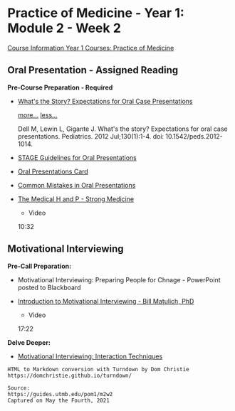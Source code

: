# Practice of Medicine - Year 1: Module 2 - Week 2

[Course Information Year 1 Courses: Practice of Medicine](/usmle/pom1/course-information.html)

## Oral Presentation - Assigned Reading

**Pre-Course Preparation - Required**

*   [What's the Story? Expectations for Oral Case Presentations](http://libux.utmb.edu/login?url=https://doi.org/10.1542/peds.2012-1014)
    
    [more...](javascript:void(0);) [less...](javascript:void(0);)
    
    Dell M, Lewin L, Gigante J. What's the story? Expectations for oral case presentations. Pediatrics. 2012 Jul;130(1):1-4. doi: 10.1542/peds.2012-1014.
    

*   [STAGE Guidelines for Oral Presentations](https://guides.utmb.edu/ld.php?content_id=56766823)
    
*   [Oral Presentations Card](https://guides.utmb.edu/ld.php?content_id=56766838)
    
*   [Common Mistakes in Oral Presentations](https://guides.utmb.edu/ld.php?content_id=56766851)
    

*   [The Medical H and P - Strong Medicine](https://youtu.be/OnAOcZOqlMQ)
    
    *   Video
    
    10:32
    

## Motivational Interviewing

**Pre-Call Preparation:**

*   Motivational Interviewing: Preparing People for Chnage - PowerPoint posted to Blackboard

*   [Introduction to Motivational Interviewing - Bill Matulich, PhD](https://youtu.be/s3MCJZ7OGRk)
    
    *   Video
    
    17:22
    

**Delve Deeper:**

*   [Motivational Interviewing: Interaction Techniques](https://motivationalinterview.net/clinical/interaction.html)

```
HTML to Markdown conversion with Turndown by Dom Christie
https://domchristie.github.io/turndown/

Source:
https://guides.utmb.edu/pom1/m2w2
Captured on May the Fourth, 2021
```
